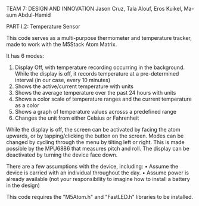 TEAM 7: DESIGN AND INNOVATION Jason Cruz, Tala Alouf, Eros Kuikel, Ma-sum Abdul-Hamid

PART I.2: Temperature Sensor

This code serves as a multi-purpose thermometer and temperature tracker, made to work with the M5Stack Atom Matrix.

It has 6 modes:
  1. Display Off, with temperature recording occurring in the background. While the display is off, it records temperature at a pre-determined interval (in our case, every 10 minutes)
  2. Shows the active/current temperature with units
  3. Shows the average temperature over the past 24 hours with units
  4. Shows a color scale of temperature ranges and the current temperature as a color
  5. Shows a graph of temperature values acrosss a predefined range
  6. Changes the unit from either Celsius or Fahrenheit
  
While the display is off, the screen can be activated by facing the atom upwards, or by tapping/clicking the button on the screen.
Modes can be changed by cycling through the menu by tilting left or right. This is made possible by the MPU6886 that measures pitch and roll.
The display can be deactivated by turning the device face down.

There are a few assumptions with the device, including:
  • Assume the device is carried with an individual throughout the day.
  • Assume power is already available (not your responsibility to imagine how to install a battery in the design) 
  
This code requires the "M5Atom.h" and "FastLED.h" libraries to be installed.  
